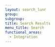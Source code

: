 ```yaml
---
layout: search_lunr
group:
subgroup:
title: Search Results
menu_title: Search
functional_areas:
  - Integration
---
```

